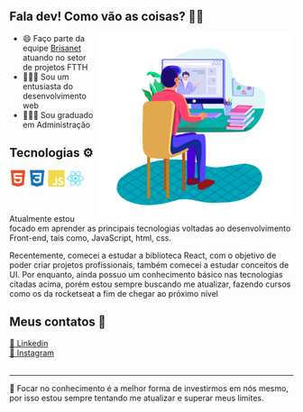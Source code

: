 <h2>Fala dev! Como vão as coisas? 👋😉</h2>

<img align="right" src="https://github.com/AndersonS7/AndersonS7/blob/main/img/man-computer.png" width="350"/>

- 😄 Faço parte da equipe [Brisanet](https://www.brisanet.com.br/) atuando no setor de projetos FTTH
- 👨🏻‍💻 Sou um entusiasta do desenvolvimento web
- 👨🏻‍🎓 Sou graduado em Administração 
  
<h2>Tecnologias ⚙️</h2>

<div>
  <img align="center" src="https://raw.githubusercontent.com/devicons/devicon/master/icons/html5/html5-plain.svg" width="30"/>
  <img align="center" src="https://raw.githubusercontent.com/devicons/devicon/master/icons/css3/css3-plain.svg" width="30"/>
  <img align="center" src="https://raw.githubusercontent.com/devicons/devicon/master/icons/javascript/javascript-plain.svg" width="30"/>
  <img align="center" src="https://raw.githubusercontent.com/devicons/devicon/master/icons/react/react-original.svg" width="30"/>
</div>

<br>
<br>

<p>
  Atualmente estou focado em aprender as principais tecnologias voltadas ao desenvolvimento Front-end, tais como, JavaScript, html, css.
</p>
<p>
  Recentemente, comecei a estudar a biblioteca React, com o objetivo de poder criar projetos profissionais, também comecei a estudar conceitos de UI. Por enquanto, ainda possuo   um conhecimento básico nas tecnologias citadas acima, porém estou sempre buscando me atualizar, fazendo cursos como os da rocketseat a fim de chegar ao próximo nível
</P>
  
<h2>Meus contatos 📱</h2>

<a href="https://www.linkedin.com/in/anderson-silva-b7870520b/" target="_blank">
  📱 Linkedin
</a>

<br>

<a href="https://www.instagram.com/and_silva7/" target="_blank">
  📱 Instagram
</a>

<br>
<br>
<hr>

🧠 Focar no conhecimento é a melhor forma de investirmos em nós mesmo, por isso estou
  sempre tentando me atualizar e superar meus limites.

<!--
**AndersonS7/AndersonS7** is a ✨ _special_ ✨ repository because its `README.md` (this file) appears on your GitHub profile.
[![Linkedin Badge](https://www.linkedin.com/in/anderson-silva-b7870520b/)
[![Instagram Badge](https://www.instagram.com/and_silva7/)
Here are some ideas to get you started:

- 🔭 I’m currently working on ...
- 🌱 I’m currently learning ...
- 👯 I’m looking to collaborate on ...
- 🤔 I’m looking for help with ...
- 💬 Ask me about ...
- 📫 How to reach me: ...
- 😄 Pronouns: ...
- ⚡ Fun fact: ...
-->
